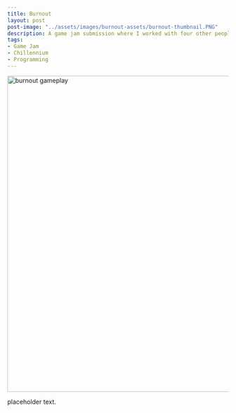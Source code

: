 ```yaml
---
title: Burnout
layout: post
post-image: "../assets/images/burnout-assets/burnout-thumbnail.PNG"
description: A game jam submission where I worked with four other people to create a game in 48 hours.
tags:
- Game Jam
- Chillennium
- Programming
---
```


<img src="{{site.url}}{{site.baseurl}}/assets/images/burnout-assets/2023-01-04 22.28.48.gif" width="1280" height="720" alt="burnout gameplay"/>

placeholder text.
